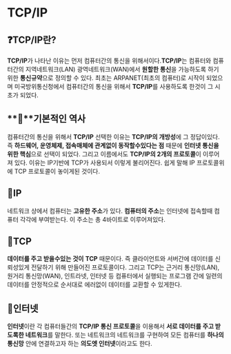# TCP/IP

## ❓TCP/IP란?

**TCP/IP**가 나타난 이유는 먼저 컴퓨터간의 통신을 위해서이다.**TCP/IP**는 컴퓨터와 컴퓨터간의 지역네트워크(LAN) 광역네트워크(WAN)에서 **원할한 통신**을 가능하도록 하기위한 **통신규약**으로 정의할 수 있다. 최초는 ARPANET(최초의 컴퓨터)로 시작이 되었으며 미국방위통신청에서 컴퓨터간의 통신을 위해서 **TCP/IP**를 사용하도록 한것이 그 시초가 되었다.

## **📌**기본적인 역사

컴퓨터간의 통신을 위해서 **TCP/IP** 선택한 이유는 **TCP/IP의 개방성**에 그 정답이있다. 즉 **하드웨어, 운영체제, 접속매체에 관계없이 동작할수있다는 점** 때문에 **인터넷 통신을 위한 핵심**으로 선택이 되었다. 그리고 이름에서도 **TCP/IP의 2개의 프로토콜**이 이루어져 있다. 이유는 IP기반에 TCP가 사용되서 이렇게 불리어진다. 쉽게 말해 IP 프로토콜위에 TCP 프로토콜이 놓이게된 것이다.

## **📌IP**

네트워크 상에서 컴퓨터는 **고유한 주소**가 있다. **컴퓨터의 주소**는 인터넷에 접속할때 컴퓨터 각각에 부여받는다. 이 주소는 총 4바이트로 이루어져있다.

## **📌TCP**

**데이터를 주고 받을수있는 것이** **TCP** 때문이다. 즉 클라이언트와 서버간에 데이터를 신뢰성있게 전달하기 위해 만들어진 프로토콜이다. 그리고 TCP는 근거리 통신망(LAN), 원거리 통신망(WAN), 인트라넷, 인터넷 등 컴퓨터에서 실행되는 프로그램 간에 일련의 데이터를 안정적으로 순서대로 에러없이 데이터를 교환할 수 있게한다.

## **📌인터넷**

**인터넷**이란 각 컴퓨터들간의 **TCP/IP 통신 프로토콜**을 이용해서 **서로 데이터를 주고 받도록한 네트워크**를 말한다. 또는 네트워크의 네트워크를 구현하여 모든 컴퓨터를 **하나의 통신망** 안에 연결하고자 하는 **의도엣 인터넷**이라고도 한다.

